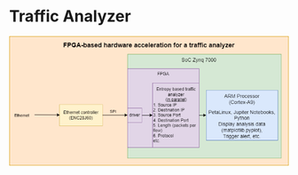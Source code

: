 # Traffic Analyzer
![alt text](https://github.com/sirazenkov/traffic-analyzer/blob/main/docs/traffic-analyzer-scheme.png)